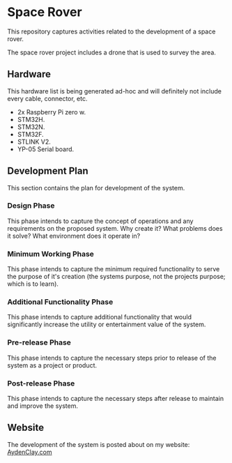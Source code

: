 # Space Rover

This repository captures activities related to the development of a space rover.

The space rover project includes a drone that is used to survey the area.

## Hardware

This hardware list is being generated ad-hoc and will definitely not include every cable, connector, etc.

- 2x Raspberry Pi zero w.
- STM32H.
- STM32N.
- STM32F.
- STLINK V2.
- YP-05 Serial board.

## Development Plan

This section contains the plan for development of the system.

### Design Phase

This phase intends to capture the concept of operations and any requirements on the proposed system. Why create it? What problems does it solve? What environment does it operate in?

### Minimum Working Phase

This phase intends to capture the minimum required functionality to serve the purpose of it's creation (the systems purpose, not the projects purpose; which is to learn).

### Additional Functionality Phase

This phase intends to capture additional functionality that would significantly increase the utility or entertainment value of the system.

### Pre-release Phase

This phase intends to capture the necessary steps prior to release of the system as a project or product.

### Post-release Phase

This phase intends to capture the necessary steps after release to maintain and improve the system.

## Website

The development of the system is posted about on my website: [AydenClay.com](https://www.aydenclay.com/)
